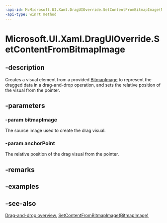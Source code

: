 ```yaml
---
-api-id: M:Microsoft.UI.Xaml.DragUIOverride.SetContentFromBitmapImage(Microsoft.UI.Xaml.Media.Imaging.BitmapImage,Windows.Foundation.Point)
-api-type: winrt method
---
```


<!-- Method syntax
public void SetContentFromBitmapImage(Windows.UI.Xaml.Media.Imaging.BitmapImage bitmapImage, Windows.Foundation.Point anchorPoint)
-->

# Microsoft.UI.Xaml.DragUIOverride.SetContentFromBitmapImage

## -description
Creates a visual element from a provided [BitmapImage](../microsoft.ui.xaml.media.imaging/bitmapimage.md) to represent the dragged data in a drag-and-drop operation, and sets the relative position of the visual from the pointer.

## -parameters
### -param bitmapImage
The source image used to create the drag visual.

### -param anchorPoint
The relative position of the drag visual from the pointer.

## -remarks

## -examples

## -see-also

[Drag-and-drop overview](/windows/uwp/design/input/drag-and-drop), [SetContentFromBitmapImage(BitmapImage)](draguioverride_setcontentfrombitmapimage_623575846.md)
